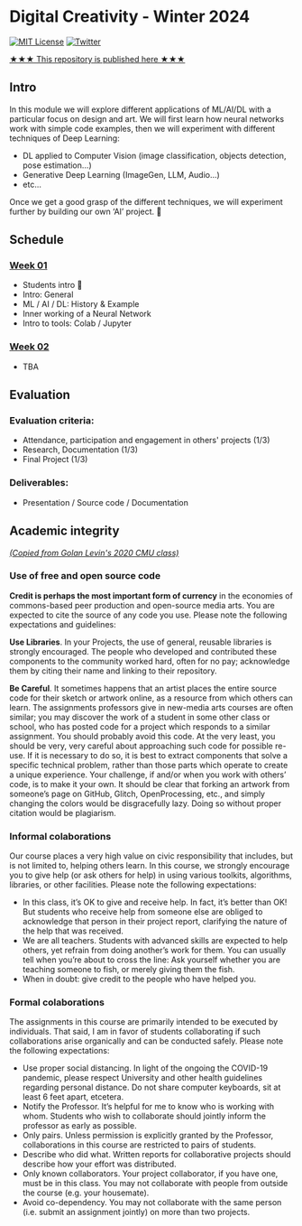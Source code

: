 # Digital Creativity - Winter 2024

[![MIT License](https://img.shields.io/badge/license-MIT-blue.svg)](http://opensource.org/licenses/MIT)
[![Twitter](https://img.shields.io/twitter/url/https/github.com/webslides/webslides.svg?style=social)](https://twitter.com/digideation)

[★★★ This repository is published here ★★★](https://digitalideation.github.io/digcre_h2401/)

## Intro

In this module we will explore different applications of ML/AI/DL with a particular focus on design and art. We will first learn how neural networks work with simple code examples, then we will experiment with different techniques of Deep Learning:

- DL applied to Computer Vision (image classification, objects detection, pose estimation...)
- Generative Deep Learning (ImageGen, LLM, Audio...)
- etc...

Once we get a good grasp of the different techniques, we will experiment further by building our own ‘AI’ project. :space_invader:

## Schedule

### [Week 01](content/week01.md)

- Students intro :wave:
- Intro: General
- ML / AI / DL: History & Example
- Inner working of a Neural Network
- Intro to tools: Colab / Jupyter

### [Week 02](#)

- TBA

## Evaluation

### Evaluation criteria:

- Attendance, participation and engagement in others' projects (1/3)
- Research, Documentation (1/3)
- Final Project (1/3)

### Deliverables:

- Presentation / Source code / Documentation

## Academic integrity

[_(Copied from Golan Levin's 2020 CMU class)_](https://courses.ideate.cmu.edu/60-212/f2020/syllabus/academic-integrity/)

### Use of free and open source code

**Credit is perhaps the most important form of currency** in the economies of commons-based peer production and open-source media arts. You are expected to cite the source of any code you use. Please note the following expectations and guidelines:

**Use Libraries**. In your Projects, the use of general, reusable libraries is strongly encouraged. The people who developed and contributed these components to the community worked hard, often for no pay; acknowledge them by citing their name and linking to their repository.

**Be Careful**. It sometimes happens that an artist places the entire source code for their sketch or artwork online, as a resource from which others can learn. The assignments professors give in new-media arts courses are often similar; you may discover the work of a student in some other class or school, who has posted code for a project which responds to a similar assignment. You should probably avoid this code. At the very least, you should be very, very careful about approaching such code for possible re-use. If it is necessary to do so, it is best to extract components that solve a specific technical problem, rather than those parts which operate to create a unique experience. Your challenge, if and/or when you work with others’ code, is to make it your own. It should be clear that forking an artwork from someone’s page on GitHub, Glitch, OpenProcessing, etc., and simply changing the colors would be disgracefully lazy. Doing so without proper citation would be plagiarism.

### Informal colaborations

Our course places a very high value on civic responsibility that includes, but is not limited to, helping others learn. In this course, we strongly encourage you to give help (or ask others for help) in using various toolkits, algorithms, libraries, or other facilities. Please note the following expectations:

- In this class, it’s OK to give and receive help. In fact, it’s better than OK! But students who receive help from someone else are obliged to acknowledge that person in their project report, clarifying the nature of the help that was received.
- We are all teachers. Students with advanced skills are expected to help others, yet refrain from doing another’s work for them. You can usually tell when you’re about to cross the line: Ask yourself whether you are teaching someone to fish, or merely giving them the fish.
- When in doubt: give credit to the people who have helped you.

### Formal colaborations

The assignments in this course are primarily intended to be executed by individuals. That said, I am in favor of students collaborating if such collaborations arise organically and can be conducted safely. Please note the following expectations:

- Use proper social distancing. In light of the ongoing the COVID-19 pandemic, please respect University and other health guidelines regarding personal distance. Do not share computer keyboards, sit at least 6 feet apart, etcetera.
- Notify the Professor. It’s helpful for me to know who is working with whom. Students who wish to collaborate should jointly inform the professor as early as possible.
- Only pairs. Unless permission is explicitly granted by the Professor, collaborations in this course are restricted to pairs of students.
- Describe who did what. Written reports for collaborative projects should describe how your effort was distributed.
- Only known collaborators. Your project collaborator, if you have one, must be in this class. You may not collaborate with people from outside the course (e.g. your housemate).
- Avoid co-dependency. You may not collaborate with the same person (i.e. submit an assignment jointly) on more than two projects.
